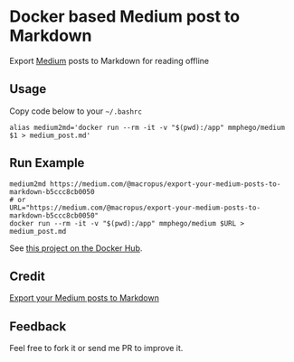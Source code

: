# Docker based Medium post to Markdown

Export [Medium](medium.com) posts to Markdown for reading offline

## Usage
Copy code below to your `~/.bashrc`

```shell
alias medium2md='docker run --rm -it -v "$(pwd):/app" mmphego/medium $1 > medium_post.md'
```

## Run Example

```shell
medium2md https://medium.com/@macropus/export-your-medium-posts-to-markdown-b5ccc8cb0050
# or
URL="https://medium.com/@macropus/export-your-medium-posts-to-markdown-b5ccc8cb0050"
docker run --rm -it -v "$(pwd):/app" mmphego/medium $URL > medium_post.md
```
See [this project on the Docker Hub](https://hub.docker.com/r/mmphego/medium2md).

## Credit
[Export your Medium posts to Markdown](https://medium.com/@macropus/export-your-medium-posts-to-markdown-b5ccc8cb0050)

## Feedback

Feel free to fork it or send me PR to improve it.
